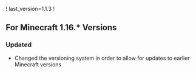 ! last_version=1.1.3
!
## For Minecraft 1.16.* Versions
### Updated
* Changed the versioning system in order to allow for updates to earlier Minecraft versions
